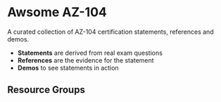 # Awsome AZ-104

A curated collection of AZ-104 certification statements, references and demos.

- **Statements** are derived from real exam questions
- **References** are the evidence for the statement
- **Demos** to see statements in action

## Resource Groups

##